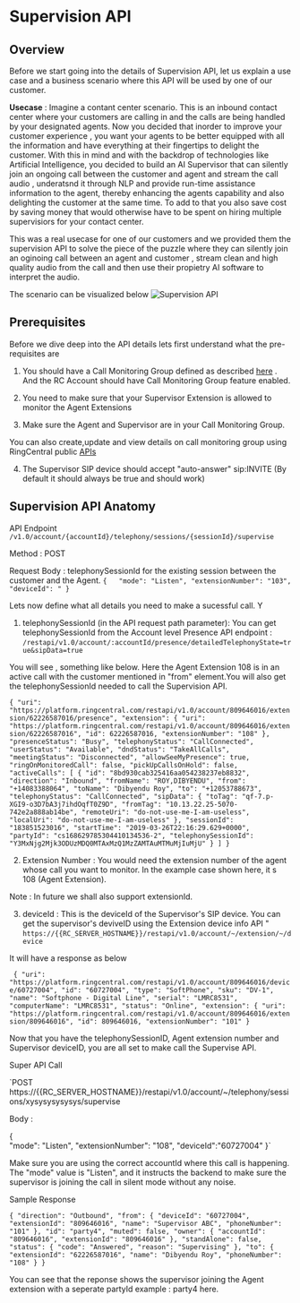 # Supervision API

## Overview

 Before we start going into the details of Supervision API, let us explain a use case and a business scenario where this API will be used by one of our customer.
 
 **Usecase** : Imagine a contant center scenario. This is an inbound contact center where your customers are calling in and the calls are being handled by your designated agents. Now you decided that inorder to improve your customer experience , you want your agents to be better equipped with all the information and have everything at their fingertips to delight the customer. With this in mind and with the backdrop of technologies like Artificial Intelligence, you decided to build an AI Supervisor that can silently join an ongoing call between the customer and agent and stream the call audio , underatsnd it through NLP and provide run-time assistance information to the agent, thereby enhancing the agents capability and also delighting the customer at the same time. To add to that you also save cost by saving money that would otherwise have to be spent on hiring multiple supervisiors for your contact center.
 
 This was a real usecase for one of our customers and we provided them the supervision API to solve the piece of the puzzle where they can silently join an oginoing call between an agent and customer , stream clean and high quality audio from the call and then use their propietry AI software to interpret the audio.
 
 The scenario can be visualized below
![Supervision API](../../img/api-supervision.png)
 
 

## Prerequisites

Before we dive deep into the API details lets first understand what the pre-requisites are

1. You should have a Call Monitoring Group defined as described [here](https://support.ringcentral.com/s/article/8050?language=en_US) . And the RC Account should have Call Monitoring Group feature enabled.

2. You need to make sure that your Supervisor Extension is allowed to monitor the Agent Extensions

3. Make sure the Agent and Supervisor are in your Call Monitoring Group.

You can also create,update and view details on call monitoring group using RingCentral public [APIs](https://developers.ringcentral.com/api-reference#Account-Provisioning-createCallMonitoringGroup)

4. The Supervisor SIP device should accept "auto-answer" sip:INVITE (By default it should always be true and should work)

## Supervision API Anatomy

API Endpoint `/v1.0/account/{accountId}/telephony/sessions/{sessionId}/supervise`

Method : POST

Request Body :
telephonySessionId for the existing session between the customer and the Agent. 
`{  
   "mode": "Listen",
   "extensionNumber": "103",
   "deviceId": "
}`

Lets now define what all details you need to make a sucessful call. Y

1. telephonySessionId (in the API request path parameter):
You can get telephonySessionId from the Account level Presence API endpoint : 
`/restapi/v1.0/account/:accountId/presence/detailedTelephonyState=true&sipData=true`

You will see , something like below. Here the Agent Extension 108 is in an active call with the customer mentioned in "from" element.You will also get the telephonySessionId needed to call the Supervision API. 

 `{
     "uri": "https://platform.ringcentral.com/restapi/v1.0/account/809646016/extension/62226587016/presence",
            "extension": {
                "uri": "https://platform.ringcentral.com/restapi/v1.0/account/809646016/extension/62226587016",
                "id": 62226587016,
                "extensionNumber": "108"
            },
            "presenceStatus": "Busy",
            "telephonyStatus": "CallConnected",
            "userStatus": "Available",
            "dndStatus": "TakeAllCalls",
            "meetingStatus": "Disconnected",
            "allowSeeMyPresence": true,
            "ringOnMonitoredCall": false,
            "pickUpCallsOnHold": false,
            "activeCalls": [
                {
                    "id": "8bd930cab325416aa054238237eb8832",
                    "direction": "Inbound",
                    "fromName": "ROY,DIBYENDU",
                    "from": "+14083388064",
                    "toName": "Dibyendu Roy",
                    "to": "+12053788673",
                    "telephonyStatus": "CallConnected",
                    "sipData": {
                        "toTag": "qf-7.p-XGI9-o3D7bA3j7ihdOqfT0Z9D",
                        "fromTag": "10.13.22.25-5070-742e2a888ab14be",
                        "remoteUri": "do-not-use-me-I-am-useless",
                        "localUri": "do-not-use-me-I-am-useless"
                    },
                    "sessionId": "183851523016",
                    "startTime": "2019-03-26T22:16:29.629+0000",
                    "partyId": "cs168629785304410134536-2",
                    "telephonySessionId": "Y3MxNjg2Mjk3ODUzMDQ0MTAxMzQ1MzZAMTAuMTMuMjIuMjU"
                }
            ]
        }`


2. Extension Number : You would need the extension number of the agent whose call you want to   monitor. In the example case shown here, it s 108 (Agent Extension).

Note : In future we shall also support extensionId.

3. deviceId : This is the deviceId of the Supervisor's SIP device. You can get the supervisor's deviveID using the Extension device info API " `https://{{RC_SERVER_HOSTNAME}}/restapi/v1.0/account/~/extension/~/device`

It will have a response as below

` {
            "uri": "https://platform.ringcentral.com/restapi/v1.0/account/809646016/device/60727004",
            "id": "60727004",
            "type": "SoftPhone",
            "sku": "DV-1",
            "name": "Softphone - Digital Line",
            "serial": "LMRC8531",
            "computerName": "LMRC8531",
            "status": "Online",
            "extension": {
                "uri": "https://platform.ringcentral.com/restapi/v1.0/account/809646016/extension/809646016",
                "id": 809646016,
                "extensionNumber": "101"
            }`


Now that you have the telephonySessionID, Agent extension number and Supervisor deviceID, you are all set to make call the Supervise API.

Super API Call

`POST https://{{RC_SERVER_HOSTNAME}}/restapi/v1.0/account/~/telephony/sessions/xysysysysysys/supervise

Body :

{  
   "mode": "Listen",
   "extensionNumber": "108",
   "deviceId":"60727004"
}`

Make sure you are using the correct accountId where this call is happening. The "mode" value is "Listen", and it instructs the backend to make sure the supervisor is joining the call in silent mode without any noise.

Sample Response

`
{
    "direction": "Outbound",
    "from": {
        "deviceId": "60727004",
        "extensionId": "809646016",
        "name": "Supervisor ABC",
        "phoneNumber": "101"
    },
    "id": "party4",
    "muted": false,
    "owner": {
        "accountId": "809646016",
        "extensionId": "809646016"
    },
    "standAlone": false,
    "status": {
        "code": "Answered",
        "reason": "Supervising"
    },
    "to": {
        "extensionId": "62226587016",
        "name": "Dibyendu Roy",
        "phoneNumber": "108"
    }
}
`

You can see that the reponse shows the supervisor joining the Agent extension with a seperate partyId example : party4 here.



